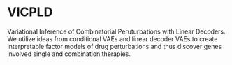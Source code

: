 # VICPLD
Variational Inference of Combinatorial Peruturbations with Linear Decoders. We utilize ideas from conditional VAEs and linear decoder VAEs to create interpretable factor models of drug perturbations and thus discover genes involved  single and combination therapies.
